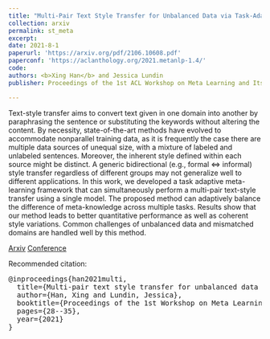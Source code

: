 ```yaml
---
title: "Multi-Pair Text Style Transfer for Unbalanced Data via Task-Adaptive Meta-Learning"
collection: arxiv
permalink: st_meta
excerpt: 
date: 2021-8-1
paperurl: 'https://arxiv.org/pdf/2106.10608.pdf'
paperconf: 'https://aclanthology.org/2021.metanlp-1.4/'
code: 
authors: <b>Xing Han</b> and Jessica Lundin
publisher: Proceedings of the 1st ACL Workshop on Meta Learning and Its Applications to Natural Language Processing.

---
```

Text-style transfer aims to convert text given in one domain into another by paraphrasing the sentence or substituting the keywords without altering the content. By necessity, state-of-the-art methods have evolved to accommodate nonparallel training data, as it is frequently the case there are multiple data sources of unequal size, with a mixture of labeled and unlabeled sentences. Moreover, the inherent style defined within each source might be distinct. A generic bidirectional (e.g., formal ⇔ informal) style transfer regardless of different groups may not generalize well to different applications. In this work, we developed a task adaptive meta-learning framework that can simultaneously perform a multi-pair text-style transfer using a single model. The proposed method can adaptively balance the difference of meta-knowledge across multiple tasks. Results show that our method leads to better quantitative performance as well as coherent style variations. Common challenges of unbalanced data and mismatched domains are handled well by this method.


[Arxiv](https://arxiv.org/pdf/2106.10608.pdf) [Conference](https://aclanthology.org/2021.metanlp-1.4/)

Recommended citation:
<pre>
@inproceedings{han2021multi,
  title={Multi-pair text style transfer for unbalanced data via task-adaptive meta-learning},
  author={Han, Xing and Lundin, Jessica},
  booktitle={Proceedings of the 1st Workshop on Meta Learning and Its Applications to Natural Language Processing},
  pages={28--35},
  year={2021}
}
</pre>